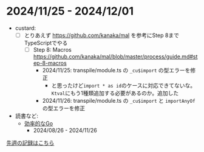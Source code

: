 # 2024/11/25 - 2024/12/01

- custard:
    - [ ] とりあえず <https://github.com/kanaka/mal> を参考にStep 8までTypeScriptでやる
        - [ ] Step 8: Macros <https://github.com/kanaka/mal/blob/master/process/guide.md#step-8-macros>
            - 2024/11/25: transpile/module.ts の `_cu$import` の型エラーを修正
                - と思ったけど`import * as id`のケースに対応できてないな。`Ktval`にもう1種類追加する必要があるのか。追加した
            - 2024/11/26: transpile/module.ts の `_cu$import` と `importAnyOf` の型エラーを修正
- 読書など:
    - [効率的なGo](https://www.oreilly.co.jp//books/9784814400539/)
        - 2024/08/26 - 2024/11/26

[先週の記録はこちら](https://github.com/igrep/daily-commits/blob/f5b7c31a05fd43230f92cb25541066e6c2a8429f/yesterday.md)
